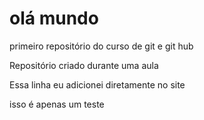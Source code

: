# olá mundo
primeiro repositório do curso de git e git hub

Repositório criado durante uma aula

Essa linha eu adicionei diretamente no site

isso é apenas um teste